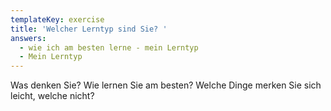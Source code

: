 ```yaml
---
templateKey: exercise
title: 'Welcher Lerntyp sind Sie? '
answers:
  - wie ich am besten lerne - mein Lerntyp
  - Mein Lerntyp
---
```

Was denken Sie? Wie lernen Sie am besten? Welche Dinge merken Sie  sich leicht, welche nicht?
